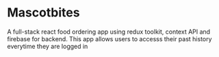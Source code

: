 # Mascotbites
A full-stack react food ordering app using redux toolkit, context API and firebase for backend.
This app allows users to accesss their past history everytime they are logged in

